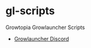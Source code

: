 # gl-scripts
Growtopia Growlauncher Scripts

- [Growlauncher Discord](https://discord.gg/powerkuyofficial)
